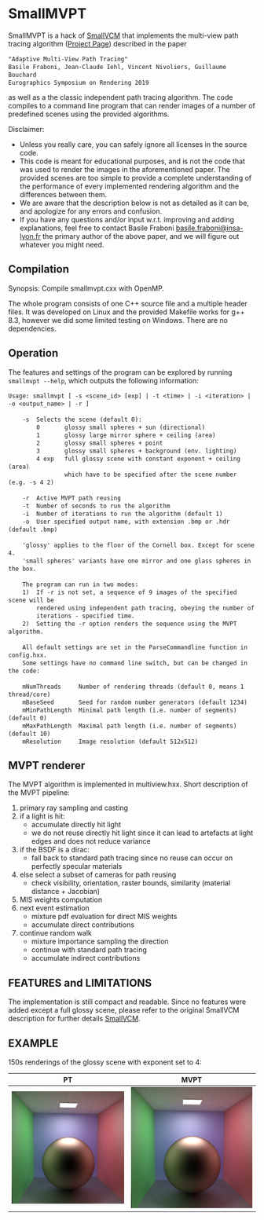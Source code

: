 # SmallMVPT

SmallMVPT is a hack of [SmallVCM](http://www.smallvcm.com/) that implements the multi-view path tracing 
algorithm ([Project Page](https://bfraboni.github.io/data/mvpt19/index.html)) described in the paper

	"Adaptive Multi-View Path Tracing"
	Basile Fraboni, Jean-Claude Iehl, Vincent Nivoliers, Guillaume Bouchard
	Eurographics Symposium on Rendering 2019

as well as a the classic independent path tracing algorithm. 
The code compiles to a command line program that can render images of a number 
of predefined scenes using the provided algorithms.

Disclaimer:
  * Unless you really care, you can safely ignore all licenses in the source
    code.
  * This code is meant for educational purposes, and is not the code that was
    used to render the images in the aforementioned paper. The provided scenes
	are too simple to provide a complete understanding of the performance of
	every implemented rendering algorithm and the differences between them.
  * We are aware that the description below is not as detailed as it can be, and
    apologize for any errors and confusion.
  * If you have any questions and/or input w.r.t. improving and adding
    explanations, feel free to contact Basile Fraboni <basile.fraboni@insa-lyon.fr> 
    the primary author of the above paper, and we will figure out whatever you
	might need.

## Compilation

Synopsis: Compile smallmvpt.cxx with OpenMP.

The whole program consists of one C++ source file and a multiple header files.
It was developed on Linux and the provided Makefile works for g++ 8.3, however 
we did some limited testing on Windows. There are no dependencies.

## Operation

The features and settings of the program can be explored by running
`smallmvpt --help`, which outputs the following information:

```
Usage: smallmvpt [ -s <scene_id> [exp] | -t <time> | -i <iteration> | -o <output_name> | -r ]

    -s  Selects the scene (default 0):
        0       glossy small spheres + sun (directional)
        1       glossy large mirror sphere + ceiling (area)
        2       glossy small spheres + point
        3       glossy small spheres + background (env. lighting)
        4 exp   full glossy scene with constant exponent + ceiling (area)
                which have to be specified after the scene number (e.g. -s 4 2)

    -r  Active MVPT path reusing
    -t  Number of seconds to run the algorithm
    -i  Number of iterations to run the algorithm (default 1)
    -o  User specified output name, with extension .bmp or .hdr (default .bmp)

    'glossy' applies to the floor of the Cornell box. Except for scene 4.
    'small spheres' variants have one mirror and one glass spheres in the box.	
	
    The program can run in two modes:
    1)  If -r is not set, a sequence of 9 images of the specified scene will be
        rendered using independent path tracing, obeying the number of 
        iterations - specified time.
    2)  Setting the -r option renders the sequence using the MVPT algorithm.

    All default settings are set in the ParseCommandline function in config.hxx.
    Some settings have no command line switch, but can be changed in the code:

    mNumThreads     Number of rendering threads (default 0, means 1 thread/core)
    mBaseSeed       Seed for random number generators (default 1234)
    mMinPathLength  Minimal path length (i.e. number of segments) (default 0)
    mMaxPathLength  Maximal path length (i.e. number of segments) (default 10)
    mResolution     Image resolution (default 512x512)
```

## MVPT renderer
    
The MVPT algorithm is implemented in multiview.hxx. Short description of the MVPT pipeline:
    
1.  primary ray sampling and casting
2.  if a light is hit: 
    * accumulate directly hit light
    * we do not reuse directly hit light since it can lead to artefacts at light edges and does not reduce variance
3.  if the BSDF is a dirac: 
    * fall back to standard path tracing since no reuse can occur on perfectly specular materials
4.  else select a subset of cameras for path reusing
    * check visibility, orientation, raster bounds, similarity (material distance + Jacobian)
5.  MIS weights computation
6.  next event estimation
    * mixture pdf evaluation for direct MIS weights
    * accumulate direct contributions
7.  continue random walk
    * mixture importance sampling the direction
    * continue with standard path tracing
    * accumulate indirect contributions

## FEATURES and LIMITATIONS

The implementation is still compact and readable. Since no features were added 
except a full glossy scene, please refer to the original SmallVCM description 
for further details [SmallVCM](http://www.smallvcm.com/).

## EXAMPLE

150s renderings of the glossy scene with exponent set to 4:

|PT|MVPT|
|:-:|:-:|
|![](data/demo/noreuse.bmp)|![](data/demo/reuse.bmp)| 